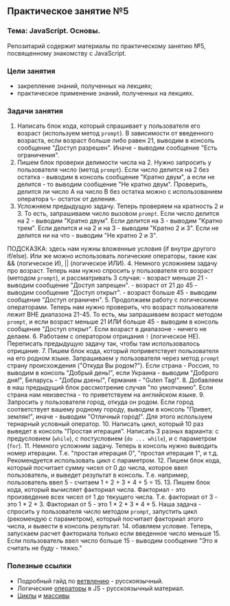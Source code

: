 ## Практическое занятие №5

### Тема: JavaScript. Основы.

Репозитарий содержит материалы по практическому занятию №5, посвященному знакомству с JavaScript.

### Цели занятия
- закрепление знаний, полученных на лекциях;
- практическое применение знаний, полученных на лекциях.

### Задачи занятия
1. Написать блок кода, который спрашивает у пользователя его возраст (используем метод `prompt`). В зависимости от введенного возраста, если возраст больше либо равен 21, выводим в консоль сообщение "Доступ разрешен". Иначе - выводим сообщение "Есть ограничения".
2. Пишем блок проверки делимости числа на 2. Нужно запросить у пользователя число (метод `prompt`). Если число делится на 2 без остатка - выводим в консоль сообщение "Кратно двум", а если не делится - то выводим сообщение "Не кратно двум".  Проверить, делится ли число А на число В без остатка можно с использованием оператора `%`-  остаток от деления.
3. Усложняем предыдущую задачу. Теперь проверяем на кратность 2 и 3. То есть, запрашиваем число вызовом `prompt`. Если число делится на 2 - выводим "Кратно двум". Если делится на 3 - выводим "Кратно трем". Если делится и на 2 и на 3 - выводим "Кратно 2 и 3". Если не делится ни на что - выводим "Не кратно 2 и 3".

ПОДСКАЗКА: здесь нам нужны вложенные условия (if внутри другого if/else). Или же можно использовать логические операторы, такие как && (логическое И), || (логическое ИЛИ).
4. Немного усложняем задачу про возраст. Теперь нам нужно спросить у пользователя его возраст (методом `prompt`), и рассматривать 3 случая:
     - возраст меньше 21 - выводим сообщение "Доступ запрещен".
     - возраст от 21 до 45 - выводим сообщение "Доступ открыт".
     - возраст больше 45 - выводим сообщение "Доступ ограничен".
5. Продолжаем работу с логическими операторами. Теперь нам нужно проверить, что возраст пользователя лежит ВНЕ диапазона 21-45. То есть, мы запрашиваем возраст методом `prompt`, и если возраст меньше 21 ИЛИ больше 45 - выводим в консоль сообщение "Доступ открыт". Если возраст в диапазоне - ничего не делаем.
6. Работаем с оператором отрицания `!` (логическое НЕ). Переписать предыдущую задачу так, чтобы там использовалось отрицание.
7. Пишем блок кода, который поприветствует пользователя на его родном языке. Запрашиваем у пользователя через метод `prompt` страну происхождения ("Откуда Вы родом?"). Если страна - Россия, то выводим в консоль "Добрый день!", если Украина - выводим "Доброго дня!", Беларусь - "Добры дзень!", Германия - "Guten Tag!".
8. Добавляем в наш предыдущий блок рассмотрение случая "по умолчанию". Если страна нам неизвестна - то приветствуем на английском языке.
9. Запросить у пользователя город, откуда он родом. Если город соответствует вашему родному городу, выводим в консоль "Привет, земляк!", иначе - выводим "Отличный город!". Для этого используем тернарный условный оператор.
10. Написать цикл, который 10 раз выведет в консоль "Простая итерация". Написать 3 разных варианта: с предусловием (`while`), с постусловием (`do ... while`), и с параметром (`for`).
11. Немного усложним задачу. Теперь в консоль нужно выводить номер итерации. Т.е. "простая итерация 0", "простая итерация 1", и т.д. Рекомендуется использовать цикл с параметром.
12. Пишем блок кода, который посчитает сумму чисел от 0 до числа, которое ввел пользователь, и выведет результат в консоль. Т.е. например, пользователь ввел 5 - считаем 1 + 2 + 3 + 4 + 5 = 15.
13. Пишем блок кода, который вычисляет факториал числа. Факториал - это произведение всех чисел от 1 до текущего числа. Т.е. факториал от 3 - это 1 * 2 * 3. Факториал от 5 - это 1 * 2 * 3 * 4 * 5. Наша задача - спросить у пользователя число методом `prompt`, запустить цикл (рекомендую с параметром), который посчитает факториал этого числа, и вывести в консоль результат.
14. обавляем условие. Теперь, запускаем расчет факториала только если введенное число меньше 15. Если пользователь ввел число больше 15 - выводим сообщение "Это я считать не буду - тяжко."

### Полезные ссылки
 - Подробный гайд по [ветвлению](https://learn.javascript.ru/ifelse) - русскоязычный.
 - Логические [операторы](https://learn.javascript.ru/logical-operators) в JS - русскоязычный материал.
 - [Циклы](https://learn.javascript.ru/while-for) и [массивы](https://learn.javascript.ru/array)